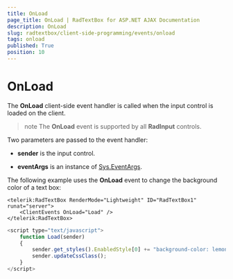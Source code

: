 ```yaml
---
title: OnLoad
page_title: OnLoad | RadTextBox for ASP.NET AJAX Documentation
description: OnLoad
slug: radtextbox/client-side-programming/events/onload
tags: onload
published: True
position: 10
---
```


# OnLoad




The **OnLoad** client-side event handler is called when the input control is loaded on the client.

>note The **OnLoad** event is supported by all **RadInput** controls.
>


Two parameters are passed to the event handler:

* **sender** is the input control.

* **eventArgs** is an instance of [Sys.EventArgs](https://www.asp.net/AJAX/Documentation/Live/ClientReference/Sys/EventArgsClass/default.aspx).

The following example uses the **OnLoad** event to change the background color of a text box:

````ASPNET
<telerik:RadTextBox RenderMode="Lightweight" ID="RadTextBox1" runat="server">
	<ClientEvents OnLoad="Load" />
</telerik:RadTextBox>
````



````JavaScript
<script type="text/javascript">
	function Load(sender)
	{
		sender.get_styles().EnabledStyle[0] += "background-color: lemonchiffon;";
		sender.updateCssClass();
	}
</script>
````


